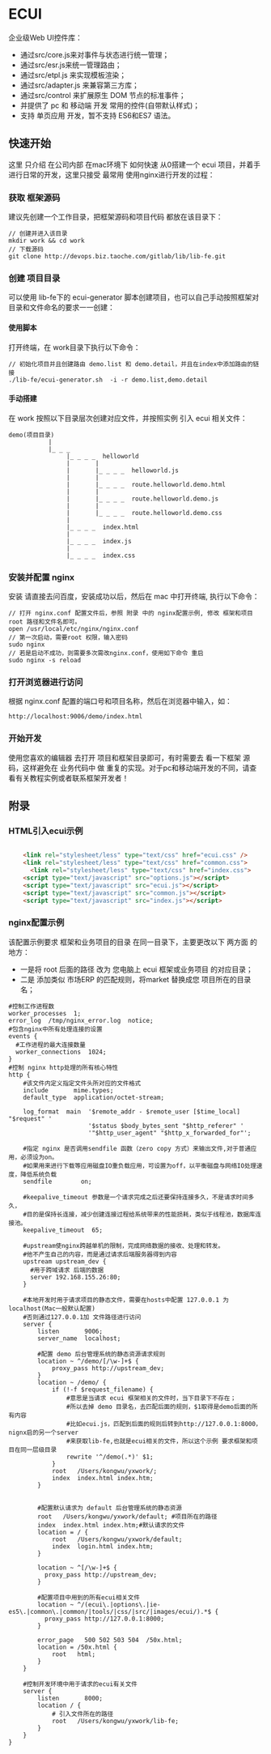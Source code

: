 # ECUI
企业级Web UI控件库：
- 通过src/core.js来对事件与状态进行统一管理；
- 通过src/esr.js来统一管理路由；
- 通过src/etpl.js 来实现模板渲染；
- 通过src/adapter.js 来兼容第三方库；
- 通过src/control 来扩展原生 DOM 节点的标准事件；
- 并提供了 pc 和 移动端 开发 常用的控件(自带默认样式)；
- 支持 单页应用 开发，暂不支持 ES6和ES7 语法。

## 快速开始
这里 只介绍 在公司内部 在mac环境下 如何快速 从0搭建一个 ecui 项目，并着手进行日常的开发，这里只接受 最常用 使用nginx进行开发的过程：

### 获取 框架源码
建议先创建一个工作目录，把框架源码和项目代码 都放在该目录下：
```
// 创建并进入该目录
mkdir work && cd work
// 下载源码
git clone http://devops.biz.taoche.com/gitlab/lib/lib-fe.git
```
### 创建 项目目录
可以使用 lib-fe下的 ecui-generator 脚本创建项目，也可以自己手动按照框架对目录和文件命名的要求一一创建：
#### 使用脚本
打开终端，在 work目录下执行以下命令：
```
// 初始化项目并且创建路由 demo.list 和 demo.detail，并且在index中添加路由的链接
./lib-fe/ecui-generator.sh  -i -r demo.list,demo.detail

```
#### 手动搭建
在 work 按照以下目录层次创建对应文件，并按照实例 引入 ecui 相关文件：

```
demo(项目目录)
           |
           |_ _ _
                |_ _ _ _  helloworld
                |       |
                |       |_ _ _ _  helloworld.js
                |       |
                |       |_ _ _ _  route.helloworld.demo.html
                |       |
                |       |_ _ _ _  route.helloworld.demo.js
                |       |
                |       |_ _ _ _  route.helloworld.demo.css
                |
                |_ _ _ _  index.html
                |
                |_ _ _ _  index.js
                |
                |_ _ _ _  index.css

```
### 安装并配置 nginx
安装 请直接去问百度，安装成功以后，然后在 mac 中打开终端, 执行以下命令：
```
// 打开 nginx.conf 配置文件后，参照 附录 中的 nginx配置示例, 修改 框架和项目 root 路径和文件名即可。
open /usr/local/etc/nginx/nginx.conf
// 第一次启动，需要root 权限，输入密码
sudo nginx
// 若是启动不成功，则需要多次需改nginx.conf，使用如下命令 重启
sudo nginx -s reload
```

### 打开浏览器进行访问
根据 nginx.conf 配置的端口号和项目名称，然后在浏览器中输入，如：
```
http://localhost:9006/demo/index.html
```
### 开始开发
使用您喜欢的编辑器 去打开 项目和框架目录即可，有时需要去 看一下框架 源码，这样避免在 业务代码中 做 重复的实现。对于pc和移动端开发的不同，请查看有关教程实例或者联系框架开发者！

## 附录
### HTML引入ecui示例
``` html

    <link rel="stylesheet/less" type="text/css" href="ecui.css" />
    <link rel="stylesheet/less" type="text/css" href="common.css">
	  <link rel="stylesheet/less" type="text/css" href="index.css">
    <script type="text/javascript" src="options.js"></script>
    <script type="text/javascript" src="ecui.js"></script>
    <script type="text/javascript" src="common.js"></script>
    <script type="text/javascript" src="index.js"></script>
```
### nginx配置示例
该配置示例要求 框架和业务项目的目录 在同一目录下，主要更改以下 两方面 的地方：
- 一是将 root 后面的路径 改为 您电脑上 ecui 框架或业务项目 的对应目录；
- 二是 添加类似 市场ERP 的匹配规则，将market 替换成您 项目所在的目录名；

``` nginx
#控制工作进程数
worker_processes  1;
error_log  /tmp/nginx_error.log  notice;
#包含nginx中所有处理连接的设置
events {
  #工作进程的最大连接数量
  worker_connections  1024;
}
#控制 nginx http处理的所有核心特性
http {
    #该文件内定义指定文件头所对应的文件格式
    include       mime.types;
    default_type  application/octet-stream;

    log_format  main  '$remote_addr - $remote_user [$time_local] "$request" '
                      '$status $body_bytes_sent "$http_referer" '
                      '"$http_user_agent" "$http_x_forwarded_for"';

    #指定 nginx 是否调用sendfile 函数（zero copy 方式）来输出文件,对于普通应用，必须设为on。
    #如果用来进行下载等应用磁盘IO重负载应用，可设置为off，以平衡磁盘与网络IO处理速度，降低系统负载
    sendfile        on;

    #keepalive_timeout 参数是一个请求完成之后还要保持连接多久，不是请求时间多久，
    #目的是保持长连接，减少创建连接过程给系统带来的性能损耗，类似于线程池，数据库连接池。
    keepalive_timeout  65;

    #upstream使nginx跨越单机的限制，完成网络数据的接收、处理和转发。
    #他不产生自己的内容，而是通过请求后端服务器得到内容
    upstream upstream_dev {
      #用于跨域请求 后端的数据
      server 192.168.155.26:80;
    }

    #本地开发时用于请求项目的静态文件，需要在hosts中配置 127.0.0.1 为localhost(Mac一般默认配置)
    #否则通过127.0.0.1加 文件路径进行访问
    server {
        listen       9006;
        server_name  localhost;

        #配置 demo 后台管理系统的静态资源请求规则
        location ~ ^/demo/[/\w-]+$ {
            proxy_pass http://upstream_dev;
        }
        location ~ /demo/ {
            if (!-f $request_filename) {
                #意思是当请求 ecui 框架相关的文件时，当下目录下不存在；
                #所以去掉 demo 目录名，去匹配后面的规则，$1取得是demo后面的所有内容
                #比如ecui.js，匹配到后面的规则后转到http://127.0.0.1:8000，nignx启的另一个server
                #来获取lib-fe,也就是ecui相关的文件，所以这个示例 要求框架和项目在同一层级目录
                rewrite '^/demo(.*)' $1;
            }
            root   /Users/kongwu/yxwork/;
            index  index.html index.htm;
        }


        #配置默认请求为 default 后台管理系统的静态资源
        root   /Users/kongwu/yxwork/default; #项目所在的路径
        index  index.html index.htm;#默认请求的文件
        location = / {
            root   /Users/kongwu/yxwork/default;
            index  login.html index.htm;
        }

        location ~ ^[/\w-]+$ {
          proxy_pass http://upstream_dev;
        }

        #配置项目中用到的所有ecui相关文件
        location ~ ^/(ecui\.|options\.|ie-es5\.|common\.|common/|tools/|css/|src/|images/ecui/).*$ {
          proxy_pass http://127.0.0.1:8000;
        }

        error_page   500 502 503 504  /50x.html;
        location = /50x.html {
            root   html;
        }
    }

    #控制开发环境中用于请求的ecui有关文件
    server {
        listen       8000;
        location / {
            # 引入文件所在的路径
            root   /Users/kongwu/yxwork/lib-fe;
        }
    }
}

```
